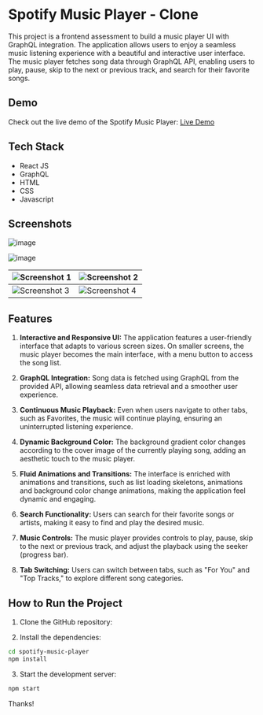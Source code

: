 # Spotify Music Player - Clone

This project is a frontend assessment to build a music player UI with GraphQL integration. The application allows users to enjoy a seamless music listening experience with a beautiful and interactive user interface. The music player fetches song data through GraphQL API, enabling users to play, pause, skip to the next or previous track, and search for their favorite songs.

## Demo

Check out the live demo of the Spotify Music Player: [Live Demo](https://spotify-clone-tan-theta.vercel.app/)

## Tech Stack

- React JS
- GraphQL
- HTML
- CSS
- Javascript

## Screenshots

![image](https://github.com/Grovercode/Spotify/assets/57047418/bc410d3c-1cd5-4644-913a-c81fee0036a1)

![image](https://github.com/Grovercode/Spotify/assets/57047418/d979e543-78ba-4279-93d7-104ddb7aea7b)

![Screenshot 1](https://github.com/Grovercode/Spotify/assets/57047418/1b8eea82-9ef8-4e7b-b05d-f46e2c10c7fb) | ![Screenshot 2](https://github.com/Grovercode/Spotify/assets/57047418/fad69b88-85b7-41c2-83d7-01976ee55ef8)
--- | ---
![Screenshot 3](https://github.com/Grovercode/Spotify/assets/57047418/5cdad855-4642-414f-ba6a-573a12d16b9c) | ![Screenshot 4](https://github.com/Grovercode/Spotify/assets/57047418/77d0761f-44fd-48cb-ba8e-fb4bc3a6b9be)




## Features

1. **Interactive and Responsive UI:** The application features a user-friendly interface that adapts to various screen sizes. On smaller screens, the music player becomes the main interface, with a menu button to access the song list.

2. **GraphQL Integration:** Song data is fetched using GraphQL from the provided API, allowing seamless data retrieval and a smoother user experience.

3. **Continuous Music Playback:** Even when users navigate to other tabs, such as Favorites, the music will continue playing, ensuring an uninterrupted listening experience.

4. **Dynamic Background Color:** The background gradient color changes according to the cover image of the currently playing song, adding an aesthetic touch to the music player.

5. **Fluid Animations and Transitions:** The interface is enriched with animations and transitions, such as list loading skeletons, animations and background color change animations, making the application feel dynamic and engaging.

6. **Search Functionality:** Users can search for their favorite songs or artists, making it easy to find and play the desired music.

7. **Music Controls:** The music player provides controls to play, pause, skip to the next or previous track, and adjust the playback using the seeker (progress bar).

8. **Tab Switching:** Users can switch between tabs, such as "For You" and "Top Tracks," to explore different song categories.

## How to Run the Project

1. Clone the GitHub repository:

2. Install the dependencies:
```bash
cd spotify-music-player
npm install
```
3. Start the development server:
```bash
npm start
```

Thanks!
